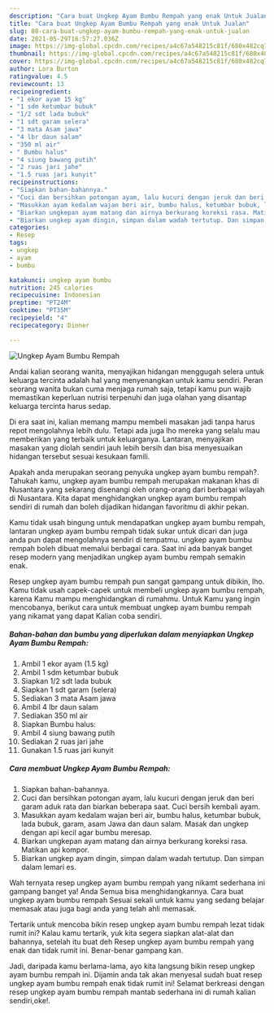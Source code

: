 ```yaml
---
description: "Cara buat Ungkep Ayam Bumbu Rempah yang enak Untuk Jualan"
title: "Cara buat Ungkep Ayam Bumbu Rempah yang enak Untuk Jualan"
slug: 80-cara-buat-ungkep-ayam-bumbu-rempah-yang-enak-untuk-jualan
date: 2021-05-29T16:57:27.036Z
image: https://img-global.cpcdn.com/recipes/a4c67a548215c81f/680x482cq70/ungkep-ayam-bumbu-rempah-foto-resep-utama.jpg
thumbnail: https://img-global.cpcdn.com/recipes/a4c67a548215c81f/680x482cq70/ungkep-ayam-bumbu-rempah-foto-resep-utama.jpg
cover: https://img-global.cpcdn.com/recipes/a4c67a548215c81f/680x482cq70/ungkep-ayam-bumbu-rempah-foto-resep-utama.jpg
author: Lora Burton
ratingvalue: 4.5
reviewcount: 13
recipeingredient:
- "1 ekor ayam 15 kg"
- "1 sdm ketumbar bubuk"
- "1/2 sdt lada bubuk"
- "1 sdt garam selera"
- "3 mata Asam jawa"
- "4 lbr daun salam"
- "350 ml air"
- " Bumbu halus"
- "4 siung bawang putih"
- "2 ruas jari jahe"
- "1.5 ruas jari kunyit"
recipeinstructions:
- "Siapkan bahan-bahannya."
- "Cuci dan bersihkan potongan ayam, lalu kucuri dengan jeruk dan beri garam aduk rata dan biarkan beberapa saat. Cuci bersih kembali ayam."
- "Masukkan ayam kedalam wajan beri air, bumbu halus, ketumbar bubuk, lada bubuk, garam, asam Jawa dan daun salam. Masak dan ungkep dengan api kecil agar bumbu meresap."
- "Biarkan ungkepan ayam matang dan airnya berkurang koreksi rasa. Matikan api kompor."
- "Biarkan ungkep ayam dingin, simpan dalam wadah tertutup. Dan simpan dalam lemari es."
categories:
- Resep
tags:
- ungkep
- ayam
- bumbu

katakunci: ungkep ayam bumbu 
nutrition: 245 calories
recipecuisine: Indonesian
preptime: "PT24M"
cooktime: "PT35M"
recipeyield: "4"
recipecategory: Dinner

---
```



![Ungkep Ayam Bumbu Rempah](https://img-global.cpcdn.com/recipes/a4c67a548215c81f/680x482cq70/ungkep-ayam-bumbu-rempah-foto-resep-utama.jpg)

Andai kalian seorang wanita, menyajikan hidangan menggugah selera untuk keluarga tercinta adalah hal yang menyenangkan untuk kamu sendiri. Peran seorang  wanita bukan cuma menjaga rumah saja, tetapi kamu pun wajib memastikan keperluan nutrisi terpenuhi dan juga olahan yang disantap keluarga tercinta harus sedap.

Di era  saat ini, kalian memang mampu membeli masakan jadi tanpa harus repot mengolahnya lebih dulu. Tetapi ada juga lho mereka yang selalu mau memberikan yang terbaik untuk keluarganya. Lantaran, menyajikan masakan yang diolah sendiri jauh lebih bersih dan bisa menyesuaikan hidangan tersebut sesuai kesukaan famili. 



Apakah anda merupakan seorang penyuka ungkep ayam bumbu rempah?. Tahukah kamu, ungkep ayam bumbu rempah merupakan makanan khas di Nusantara yang sekarang disenangi oleh orang-orang dari berbagai wilayah di Nusantara. Kita dapat menghidangkan ungkep ayam bumbu rempah sendiri di rumah dan boleh dijadikan hidangan favoritmu di akhir pekan.

Kamu tidak usah bingung untuk mendapatkan ungkep ayam bumbu rempah, lantaran ungkep ayam bumbu rempah tidak sukar untuk dicari dan juga anda pun dapat mengolahnya sendiri di tempatmu. ungkep ayam bumbu rempah boleh dibuat memalui berbagai cara. Saat ini ada banyak banget resep modern yang menjadikan ungkep ayam bumbu rempah semakin enak.

Resep ungkep ayam bumbu rempah pun sangat gampang untuk dibikin, lho. Kamu tidak usah capek-capek untuk membeli ungkep ayam bumbu rempah, karena Kamu mampu menghidangkan di rumahmu. Untuk Kamu yang ingin mencobanya, berikut cara untuk membuat ungkep ayam bumbu rempah yang nikamat yang dapat Kalian coba sendiri.

<!--inarticleads1-->

##### Bahan-bahan dan bumbu yang diperlukan dalam menyiapkan Ungkep Ayam Bumbu Rempah:

1. Ambil 1 ekor ayam (1.5 kg)
1. Ambil 1 sdm ketumbar bubuk
1. Siapkan 1/2 sdt lada bubuk
1. Siapkan 1 sdt garam (selera)
1. Sediakan 3 mata Asam jawa
1. Ambil 4 lbr daun salam
1. Sediakan 350 ml air
1. Siapkan  Bumbu halus:
1. Ambil 4 siung bawang putih
1. Sediakan 2 ruas jari jahe
1. Gunakan 1.5 ruas jari kunyit




<!--inarticleads2-->

##### Cara membuat Ungkep Ayam Bumbu Rempah:

1. Siapkan bahan-bahannya.
1. Cuci dan bersihkan potongan ayam, lalu kucuri dengan jeruk dan beri garam aduk rata dan biarkan beberapa saat. Cuci bersih kembali ayam.
1. Masukkan ayam kedalam wajan beri air, bumbu halus, ketumbar bubuk, lada bubuk, garam, asam Jawa dan daun salam. Masak dan ungkep dengan api kecil agar bumbu meresap.
1. Biarkan ungkepan ayam matang dan airnya berkurang koreksi rasa. Matikan api kompor.
1. Biarkan ungkep ayam dingin, simpan dalam wadah tertutup. Dan simpan dalam lemari es.




Wah ternyata resep ungkep ayam bumbu rempah yang nikamt sederhana ini gampang banget ya! Anda Semua bisa menghidangkannya. Cara buat ungkep ayam bumbu rempah Sesuai sekali untuk kamu yang sedang belajar memasak atau juga bagi anda yang telah ahli memasak.

Tertarik untuk mencoba bikin resep ungkep ayam bumbu rempah lezat tidak rumit ini? Kalau kamu tertarik, yuk kita segera siapkan alat-alat dan bahannya, setelah itu buat deh Resep ungkep ayam bumbu rempah yang enak dan tidak rumit ini. Benar-benar gampang kan. 

Jadi, daripada kamu berlama-lama, ayo kita langsung bikin resep ungkep ayam bumbu rempah ini. Dijamin anda tak akan menyesal sudah buat resep ungkep ayam bumbu rempah enak tidak rumit ini! Selamat berkreasi dengan resep ungkep ayam bumbu rempah mantab sederhana ini di rumah kalian sendiri,oke!.

